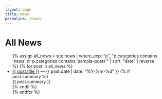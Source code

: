 ```yaml
---
layout: page
title: News
permalink: /news/
---
```


<h1>All News</h1>
<ul class="news-archive">
{% assign all_news = site.news | where_exp: "p", "p.categories contains 'news' or p.categories contains 'sample-posts'" | sort: "date" | reverse %}
  {% for post in all_news %}
    <li>
      <a href="{{ post.url | relative_url }}">{{ post.title }}</a>
      <span class="date"> — {{ post.date | date: "%Y-%m-%d" }}</span>
      {% if post.summary %}
        <div class="summary">{{ post.summary }}</div>
      {% endif %}
    </li>
  {% endfor %}
</ul>
